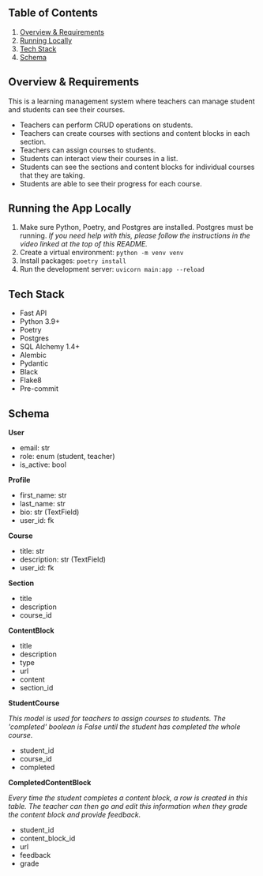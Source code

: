 ## Table of Contents

1. [Overview & Requirements](#overview-&-requirements)
1. [Running Locally](#running-the-app-locally)
1. [Tech Stack](#tech-stack)
1. [Schema](#schema)

## Overview & Requirements

This is a learning management system where teachers can manage student and students can see their courses.

- Teachers can perform CRUD operations on students.
- Teachers can create courses with sections and content blocks in each section.
- Teachers can assign courses to students.
- Students can interact view their courses in a list.
- Students can see the sections and content blocks for individual courses that they are taking.
- Students are able to see their progress for each course.

## Running the App Locally

1. Make sure Python, Poetry, and Postgres are installed. Postgres must be running. *If you need help with this, please follow the instructions in the video linked at the top of this README.*
2. Create a virtual environment: `python -m venv venv`
3. Install packages: `poetry install`
4. Run the development server: `uvicorn main:app --reload`

## Tech Stack

- Fast API
- Python 3.9+
- Poetry
- Postgres
- SQL Alchemy 1.4+
- Alembic
- Pydantic
- Black
- Flake8
- Pre-commit

## Schema

**User**

- email: str
- role: enum (student, teacher)
- is_active: bool

**Profile**

- first_name: str
- last_name: str
- bio: str (TextField)
- user_id: fk

**Course**

- title: str
- description: str (TextField)
- user_id: fk

**Section**

- title
- description
- course_id

**ContentBlock**

- title
- description
- type
- url
- content
- section_id

**StudentCourse**

*This model is used for teachers to assign courses to students. The 'completed' boolean is False until the student has completed the whole course.*

- student_id
- course_id
- completed

**CompletedContentBlock**

*Every time the student completes a content block, a row is created in this table. The teacher can then go and edit this information when they grade the content block and provide feedback.*

- student_id
- content_block_id
- url
- feedback
- grade